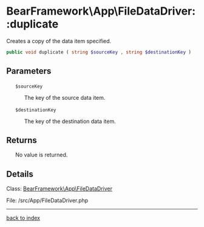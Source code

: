 # BearFramework\App\FileDataDriver::duplicate

Creates a copy of the data item specified.

```php
public void duplicate ( string $sourceKey , string $destinationKey )
```

## Parameters

&nbsp;&nbsp;&nbsp;&nbsp;&nbsp;&nbsp;`$sourceKey`

&nbsp;&nbsp;&nbsp;&nbsp;&nbsp;&nbsp;&nbsp;&nbsp;&nbsp;&nbsp;&nbsp;&nbsp;The key of the source data item.

&nbsp;&nbsp;&nbsp;&nbsp;&nbsp;&nbsp;`$destinationKey`

&nbsp;&nbsp;&nbsp;&nbsp;&nbsp;&nbsp;&nbsp;&nbsp;&nbsp;&nbsp;&nbsp;&nbsp;The key of the destination data item.

## Returns

&nbsp;&nbsp;&nbsp;&nbsp;&nbsp;&nbsp;No value is returned.

## Details

Class: [BearFramework\App\FileDataDriver](bearframework.app.filedatadriver.class.md)

File: /src/App/FileDataDriver.php

---

[back to index](index.md)

